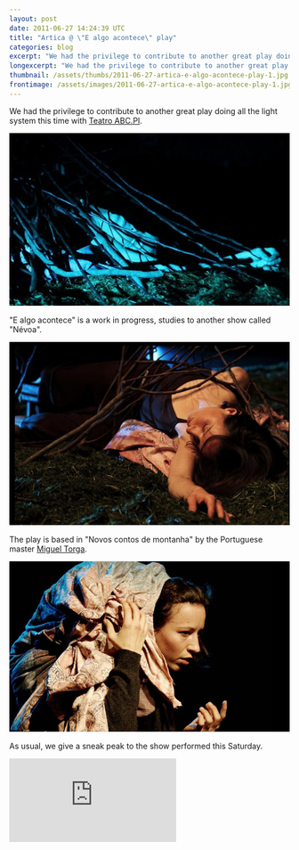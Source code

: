 ```yaml
---
layout: post
date: 2011-06-27 14:24:39 UTC
title: "Artica @ \"E algo acontece\" play"
categories: blog
excerpt: "We had the privilege to contribute to another great play doing all the light system this time with Teatro ABC.PI."
longexcerpt: "We had the privilege to contribute to another great play doing all the light system this time with Teatro ABC.PI.\"E algo acontece\" is a work in progress, studies to another show called \"Névoa\"."
thumbnail: /assets/thumbs/2011-06-27-artica-e-algo-acontece-play-1.jpg
frontimage: /assets/images/2011-06-27-artica-e-algo-acontece-play-1.jpg
---
```


We had the privilege to contribute to another great play doing all the light system this time with <a href="http://teatroabcpi.blogspot.com/">Teatro ABC.PI</a>.

<a href="/assets/images/2011-06-27-artica-e-algo-acontece-play-1.jpg">![](/assets/images/2011-06-27-artica-e-algo-acontece-play-1.jpg)</a>

"E algo acontece" is a work in progress, studies to another show called "Névoa".

<a href="/assets/images/2011-06-27-artica-e-algo-acontece-play-2.jpg">![](/assets/images/2011-06-27-artica-e-algo-acontece-play-2.jpg)</a>

The play is based in "Novos contos de montanha" by the Portuguese master <a href="http://pt.wikipedia.org/wiki/Miguel_Torga">Miguel Torga</a>.

<a href="/assets/images/2011-06-27-artica-e-algo-acontece-play-3.jpg">![](/assets/images/2011-06-27-artica-e-algo-acontece-play-3.jpg)</a>

As usual, we give a sneak peak to the show performed this Saturday.

<div class="video-container"><iframe src="http://player.vimeo.com/video/25660564?title=0&amp;byline=0&amp;portrait=0&amp;autoplay=0" frameborder="0" allowfullscreen></iframe></div>
